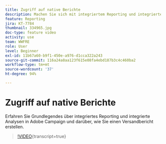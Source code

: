 ```yaml
---
title: Zugriff auf native Berichte
description: Machen Sie sich mit integriertem Reporting und integrierter Analyse vertraut und erfahren Sie, wie Sie einen Versandbericht erstellen.
feature: Reporting
jira: KT-7784
thumbnail: 334965.jpg
doc-type: feature video
activity: use
team: WWFRE
role: User
level: Beginner
exl-id: 11b67a60-b9f1-450e-a976-d1cca322a243
source-git-commit: 116a24a8aa123f615e08fa4ebd187b3c4c460ba2
workflow-type: tm+mt
source-wordcount: '37'
ht-degree: 94%

---
```


# Zugriff auf native Berichte

Erfahren Sie Grundlegendes über integriertes Reporting und integrierte Analysen in Adobe Campaign und darüber, wie Sie einen Versandbericht erstellen.

>[!VIDEO](https://video.tv.adobe.com/v/334965?quality=12&learn=on){transcript=true}
